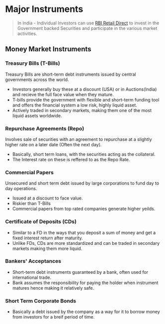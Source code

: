 # Major Instruments

> In India - Individual Investors can use [RBI Retail Direct](https://rbiretaildirect.org.in/#/) to invest in the Government backed Securities and participate in the various market activities.

## Money Market Instruments

### Treasury Bills (T-Bills)

Treasury Bills are short-term debt instruments issued by central governments across the world. 
- Investors generally buy these at a discount (USA) or in Auctions(India) and recieve the full face value when they mature. 
- T-bills provide the government with flexible and short-term funding tool and offers the financial system a low risk, highly liquid asset.
- Actively traded in secondary markets, making them one of the most liquid assets worldwide.

### Repurchase Agreements (Repo)
Involves sale of securities with an agreement to repurchase at a slightly higher rate on a later date (Often the next day).
- Basically, short term loans, with the securities acting as the collateral.
- The Interest rate on these is reffered to as the Repo Rate.

### Commercial Papers
Unsecured and short term debt issued by large corporations to fund day to day operations. 
- Issued at a discount to face value. 
- Riskier than T-Bills
- Commercial papers from top rated companies generate higher yeilds.

### Certificate of Deposits (CDs)
- Similar to a FD in the ways that you deposit a sum of money and get a fixed interest return after maturity.
- Unlike FDs, CDs are more standardized and can be traded in secondary markets making them more liquid.

### Bankers' Acceptances
- Short-term debt instruments guaranteed by a bank, often used for international trade.
- Bank assumes the responsibility for paying the holder when instrument matures hence making it relatively safe.

### Short Term Corporate Bonds
- Basically a debt issued by the company as a way for it to borrow money from investors for a breif period of time.